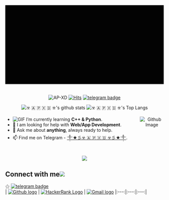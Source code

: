 <div margin-left: 400px align="center" width="600">

<img src="https://github.com/AP-XD/AP-XD/blob/main/HEHECODE.gif" alt=" Hello <𝚌𝚘𝚍𝚎𝚛𝚜/> " width="1200" height="250"/>
</div>

<div align="center" width="50">
  
<br><img src="https://komarev.com/ghpvc/?username=AP-XD&style=flat-square" alt="AP-XD" />
[![Hits](https://hits.seeyoufarm.com/api/count/incr/badge.svg?url=https%3A%2F%2Fgithub.com%2FAP-XD&count_bg=%2379C83D&title_bg=%23555555&icon=mediafire.svg&icon_color=%23E7E7E7&title=HITS&edge_flat=false)](https://hits.seeyoufarm.com)
[![telegram badge](https://img.shields.io/badge/Telegram-30302f?style=flat&logo=telegram)](https://t.me/AP_XD)

![☣️ 🇦 🇵 🇽 🇩 ☣️'s github stats](https://github-readme-stats.vercel.app/api?username=AP-XD&show_icons=true&count_private=true&bg_color=100,900000,200000&title_color=fff&text_color=fff&icon_color=f2dhdh) 
![☣️ 🇦 🇵 🇽 🇩 ☣️'s Top Langs](https://github-readme-stats.vercel.app/api/top-langs/?layout=compact&username=AP-XD&bg_color=1,100,930&title_color=fff&text_color=fff)<br>

<img width="15%" align="right" alt="Github Image" src="https://media.giphy.com/media/GnTHlXYp08VDJllWj7/giphy.gif" />
</div>


-  <img alt="GIF" src="https://github.com/TheDudeThatCode/TheDudeThatCode/blob/master/Assets/Developer.gif" width="20vw" />  I’m currently learning **C++ & Python**. <br>
- 🔭 I am looking for help with **Web/App Development**. <br>
- 💬 Ask me about **anything**, always ready to help.
- 📫 Find me on Telegram - [༒★彡☣️ 🇦 🇵 🇽 🇩 ☣️彡★༒](https://t.me/AP_XD).

<br>

<div align="center" width="50">
<img align='center' src='https://telegra.ph/file/1c4df5d90d6e68e417348.png' width='450"'>
</div>

## Connect with me<img src="https://github.com/TheDudeThatCode/TheDudeThatCode/blob/master/Assets/Handshake.gif" height="32px">

⚝ [![telegram badge](https://img.shields.io/badge/Telegram-30302f?style=flat&logo=telegram)](https://t.me/AP_XD)<br>
| [<img src="https://github.githubassets.com/images/modules/logos_page/GitHub-Mark.png" alt="Github logo" width="34">](https://github.com/AP-XD) | [<img src="https://github.com/TheDudeThatCode/TheDudeThatCode/blob/master/Assets/HackerRank.svg" alt="HackerRank Logo" width="30">](https://www.hackerrank.com/ARKA_2910) | [<img src="https://github.com/TheDudeThatCode/TheDudeThatCode/blob/master/Assets/Gmail.svg" alt="Gmail logo" height="32">](mailto:arkamtg.pramanik@gmail.com)
|:---:|:---:|:---:|

